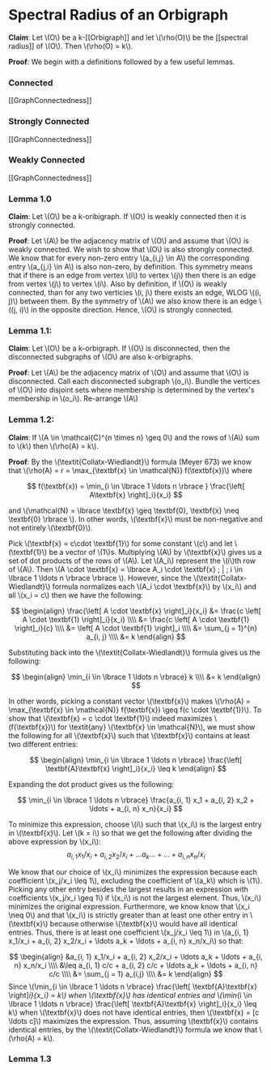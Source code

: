 # Spectral Radius of an Orbigraph

**Claim**: Let \\(O\\) be a k-[[Orbigraph]] and let \\(\rho(O)\\) be the [[spectral radius]] of \\(O\\). Then \\(\rho(O) = k\\).

**Proof**: 
We begin with a definitions followed by a few useful lemmas.

### Connected
[[GraphConnectedness]]

### Strongly Connected
[[GraphConnectedness]]

### Weakly Connected
[[GraphConnectedness]]

### Lemma 1.0

**Claim**:
Let \\(O\\) be a k-oribigraph. If \\(O\\) is weakly connected then it is strongly connected.

**Proof**:
Let \\(A\\) be the adjacency matrix of \\(O\\) and assume that \\(O\\) is weakly connected. We wish to show that \\(O\\) is also strongly connected. We know that for every non-zero entry \\(a_{i,j} \in A\\) the corresponding entry \\(a_{j,i} \in A\\) is also non-zero, by definition. This symmetry means that if there is an edge from vertex \\(i\\) to vertex \\(j\\) then there is an edge from vertex \\(j\\) to vertex \\(i\\). Also by definition, if \\(O\\) is weakly connected, than for any two verticies \\(i, j\\) there exists an edge, WLOG \\((i, j)\\) between them. By the symmetry of \\(A\\) we also know there is an edge \\((j, i)\\) in the opposite direction. Hence, \\(O\\) is strongly connected.

### Lemma 1.1:
**Claim**:
Let \\(O\\) be a k-orbigraph. If \\(O\\) is disconnected, then the disconnected subgraphs of \\(O\\) are also k-orbigraphs.

**Proof**:
Let \\(A\\) be the adjacency matrix of \\(O\\) and assume that \\(O\\) is disconnected. Call each disconnected subgraph \\(o_i\\). Bundle the vertices of \\(O\\) into disjoint sets where membership is determined by the vertex's membership in \\(o_i\\). Re-arrange \\(A\\)

### Lemma 1.2:
**Claim**:
If \\(A \in \mathcal{C}^{n \times n} \geq 0\\) and the rows of \\(A\\) sum to \\(k\\) then \\(\rho(A) = k\\). 

**Proof**:
By the \\(\textit{Collatx-Wiedlandt}\\) formula (Meyer 673) we know that \\(\rho(A) = r = \max_{\textbf{x} \in \mathcal{N}} f(\textbf{x})\\) where

$$
f(\textbf{x}) = \min_{i \in \lbrace 1 \ldots n \rbrace } \frac{\left[ A\textbf{x} \right]_i}{x_i}
$$

and \\(\mathcal{N} = \lbrace \textbf{x} \geq \textbf{0}, \textbf{x} \neq \textbf{0} \rbrace \\). In other words, \\(\textbf{x}\\) must be non-negative and not entirely \\(\textbf{0}\\).

Pick \\(\textbf{x} = c\cdot \textbf{1}\\) for some constant \\(c\\) and let \\(\textbf{1}\\) be a vector of \\(1\\)s. Multiplying \\(A\\) by \\(\textbf{x}\\) gives us a set of dot products of the rows of \\(A\\). Let \\(A_i\\) represent the \\(i\\)th row of \\(A\\). Then \\(A \cdot \textbf{x} = \lbrace A_i \cdot \textbf{x} \; | \; i \in \lbrace 1 \ldots n \rbrace \rbrace \\). However, since the \\(\textit{Collatx-Wiedlandt}\\) formula normalizes each \\(A_i \cdot \textbf{x}\\) by \\(x_i\\) and all \\(x_i = c\\) then we have the following:

$$
\begin{align}
	\frac{\left[ A \cdot \textbf{x} \right]_i}{x_i} &= \frac{c \left[ A \cdot \textbf{1} \right]_i}{x_i} \\\\
	&= \frac{c \left[ A \cdot \textbf{1} \right]_i}{c} \\\\
	&= \left[ A \cdot \textbf{1} \right]_i \\\\
	&= \sum_{j = 1}^{n} a_{i, j} \\\\
	&= k
\end{align}
$$

Substituting back into the \\(\textit{Collatx-Wiedlandt}\\) formula gives us the following:

$$
\begin{align}
	\min_{i \in \lbrace 1 \ldots n \rbrace} k \\\\
	&= k
\end{align}
$$

In other words, picking a constant vector \\(\textbf{x}\\) makes \\(\rho(A) = \max_{\textbf{x} \in \mathcal{N}} f(\textbf{x}) \geq f(c \cdot \textbf{1})\\). To show that \\(\textbf{x} = c \cdot \textbf{1}\\) indeed maximizes \\(f(\textbf{x})\\) for \textit{any} \\(\textbf{x} \in \mathcal{N}\\), we must show the following for all \\(\textbf{x}\\) such that \\(\textbf{x}\\) contains at least two different entries:

$$
\begin{align}
	\min_{i \in \lbrace 1 \ldots n \rbrace} \frac{\left[ \textbf{A}\textbf{x} \right]_i}{x_i} \leq k
\end{align}
$$

Expanding the dot product gives us the following:

$$
\min_{i \in \lbrace 1 \ldots n \rbrace} \frac{a_{i, 1} x_1 + a_{i, 2} x_2 + \ldots + a_{i, n} x_n}{x_i}
$$

To minimize this expression, choose \\(i\\) such that \\(x_i\\) is the largest entry in \\(\textbf{x}\\). Let \\(k = i\\) so that we get the following after dividing the above expression by \\(x_i\\):
$$
a_{i, 1} x_1/x_i + a_{i, 2} x_2/x_i + \ldots a_k \ldots + \ldots + a_{i, n} x_n/x_i
$$

We know that our choice of \\(x_i\\) minimizes the expression because each coefficient \\(x_j/x_i \leq 1\\), excluding the coefficient of \\(a_k\\) which is \\(1\\). Picking any other entry besides the largest results in an expression with coefficients \\(x_j/x_i \geq 1\\) if \\(x_i\\) is not the largest element. Thus, \\(x_i\\) minimizes the original expression. Furthermore, we know know that \\(x_i \neq 0\\) and that \\(x_i\\) is strictly greater than at least one other entry in \\(\textbf{x}\\) because otherwise \\(\textbf{x}\\) would have all identical entries. Thus, there is at least one coefficient \\(x_j/x_i \leq 1\\) in \\(a_{i, 1} x_1/x_i + a_{i, 2} x_2/x_i + \ldots a_k + \ldots + a_{i, n} x_n/x_i\\) so that:

$$
\begin{align}
	&a_{i, 1} x_1/x_i + a_{i, 2} x_2/x_i + \ldots a_k + \ldots + a_{i, n} x_n/x_i \\\\
	&\leq a_{i, 1} c/c + a_{i, 2} c/c + \ldots a_k + \ldots + a_{i, n} c/c \\\\
	&= \sum_{j = 1} a_{i,j} \\\\
	&= k
\end{align}
$$
Since \\(\min_{i \in \lbrace 1 \ldots n \rbrace} \frac{\left[ \textbf{A}\textbf{x} \right]_i}{x_i} = k\\) when \\(\textbf{x}\\) has identical entries and \\(\min_{i \in \lbrace 1 \ldots n \rbrace} \frac{\left[ \textbf{A}\textbf{x} \right]_i}{x_i} \leq k\\) when \\(\textbf{x}\\) does not have identical entries, then \\(\textbf{x} = [c \ldots c]\\) maximizes the expression. Thus, assuming \\(textbf{x}\\) contains identical entries, by the \\(\textit{Collatx-Wiedlandt}\\) formula we know that \\(\rho(A) = k\\).

### Lemma 1.3
